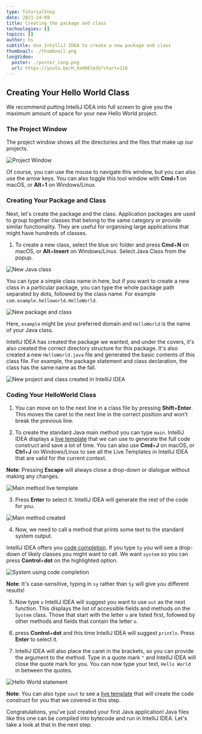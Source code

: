 ```yaml
---
type: TutorialStep
date: 2021-24-09
title: Creating the package and class
technologies: []
topics: []
author: hs
subtitle: Use IntelliJ IDEA to create a new package and class 
thumbnail: ./thumbnail.png
longVideo:
  poster: ./poster_long.png
  url: https://youtu.be/H_XxH66lm3U?start=116
---
```


## Creating Your Hello World Class

We recommend putting IntelliJ IDEA into full screen to give you the maximum amount of space for your new Hello World project. 

### The Project Window

The project window shows all the directories and the files that make up our projects. 

![Project Window](project-window.png)

Of course, you can use the mouse to navigate this window, but you can also use the arrow keys. You can also toggle this tool window with **Cmd**+**1** on macOS, or **Alt**+**1** on Windows/Linux. 

### Creating Your Package and Class

Next, let's create the package and the class. Application packages are used to group together classes that belong to the same category or provide similar functionality. They are useful for organising large applications that might have hundreds of classes.

1) To create a new class, select the blue src folder and press **Cmd**+**N** on macOS, or **Alt**+**Insert** on Windows/Linux. Select Java Class from the popup.

![New Java class](new-java-class.png)

You can type a simple class name in here, but if you want to create a new class in a particular package, you can type the whole package path separated by dots, followed by the class name. For example `com.example.helloworld.HelloWorld`.

![New package and class](new-package-and-class.png)

Here, `example` might be your preferred domain and `HelloWorld` is the name of your Java class. 

IntelliJ IDEA has created the package we wanted, and under the covers, it's also created the correct directory structure for this package. It's also created a new `HelloWorld.java` file and generated the basic contents of this class file. For example, the package statement and class declaration, the class has the same name as the fall.

![New project and class created in IntelliJ IDEA](new-project-and-class-idea.png)


### Coding Your HelloWorld Class

1) You can move on to the next line in a class file by pressing **Shift**+**Enter**. This moves the caret to the next line in the correct position and won't break the previous line. 

2) To create the standard Java main method you can type `main`. IntelliJ IDEA displays a [live template](https://www.jetbrains.com/help/idea/using-live-templates.html) that we can use to generate the full code construct and save a lot of time. You can also use **Cmd**+**J** on macOS, or **Ctrl**+**J** on Windows/Linux to see all the Live Templates in IntelliJ IDEA that are valid for the current context. 

**Note**: Pressing **Escape** will always close a drop-down or dialogue without making any changes.  

![Main method live template](main-live-template.png)

3) Press **Enter** to select it. IntelliJ IDEA will generate the rest of the code for you. 

![Main method created](main-method-created.png)

4) Now, we need to call a method that prints some text to the standard system output. 
    
IntelliJ IDEA offers you [code completion](https://www.jetbrains.com/help/idea/auto-completing-code.html). If you type `Sy` you will see a drop-down of likely classes you might want to call. We want `system` so you can press **Control**+**dot** on the highlighted option. 
   
![System using code completion](system-code-completion.png)

**Note**: It's case-sensitive, typing in `sy` rather than `Sy` will give you different results!

5) Now type `o` IntelliJ IDEA will suggest you want to use `out` as the next function. This displays the list of accessible fields and methods on the `System` class. Those that start with the letter `o` are listed first, followed by other methods and fields that contain the letter `o`.
   

6) press **Control**+**dot** and this time IntelliJ IDEA will suggest `println`. Press **Enter** to select it. 


7) IntelliJ IDEA will also place the caret in the brackets, so you can provide the argument to the method. Type in a quote mark `"` and IntelliJ IDEA will close the quote mark for you. You can now type your text, `Hello World` in between the quotes. 

![Hello World statement](hello-world-statement.png)

**Note**: You can also type `sout` to see a [live template](https://www.jetbrains.com/help/idea/using-live-templates.html) that will create the code construct for you that we covered in this step.

Congratulations, you've just created your first Java application! Java files like this one can be compiled into bytecode and run in IntelliJ IDEA. Let's take a look at that in the next step. 